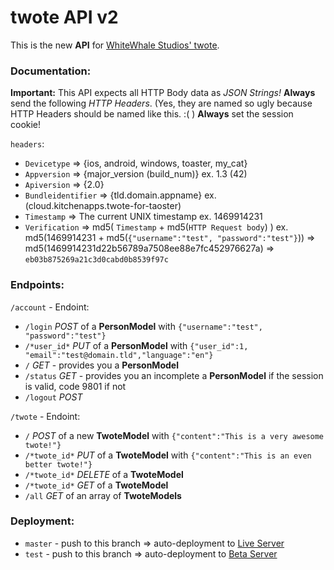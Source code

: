 # twote API v2

This is the new **API** for [WhiteWhale Studios' twote](https://t.whitewhale.studio).

### Documentation:

**Important:** This API expects all HTTP Body data as *JSON Strings!*
**Always** send the following *HTTP Headers*. (Yes, they are named so ugly because HTTP Headers should be named like this. :( )
**Always** set the session cookie!

  `headers`:
- `Devicetype` => {ios, android, windows, toaster, my_cat}
- `Appversion` => {major_version (build_num)} ex. 1.3 (42)
- `Apiversion` => {2.0}
- `Bundleidentifier` => {tld.domain.appname} ex. (cloud.kitchenapps.twote-for-taoster)
- `Timestamp` => The current UNIX timestamp ex. 1469914231
- `Verification` => md5( `Timestamp` + md5(`HTTP Request body`) ) ex. md5(1469914231 + md5(`{"username":"test", "password":"test"}`)) => md5(1469914231d22b56789a7508ee88e7fc452976627a) => `eb03b875269a21c3d0cabd0b8539f97c`

### Endpoints:

`/account` - Endoint:
- `/login` _POST_ of a **PersonModel** with `{"username":"test", "password":"test"}`
- `/*user_id*` _PUT_ of a **PersonModel** with `{"user_id":1, "email":"test@domain.tld","language":"en"}`
- `/` _GET_ - provides you a **PersonModel**
- `/status` _GET_ - provides you an incomplete a **PersonModel** if the session is valid, code 9801 if not
- `/logout` _POST_


`/twote` - Endoint:
- `/` _POST_ of a new **TwoteModel** with `{"content":"This is a very awesome twote!"}`
- `/*twote_id*` _PUT_ of a **TwoteModel** with `{"content":"This is an even better twote!"}`
- `/*twote_id*` _DELETE_ of a **TwoteModel**
- `/*twote_id*` _GET_ of a **TwoteModel**
- `/all` _GET_ of an array of **TwoteModels**

### Deployment:

- `master` - push to this branch => auto-deployment to [Live Server](https://t.whitewhale.studio)
- `test` - push to this branch => auto-deployment to [Beta Server](https://twote-beta.irwks.net)